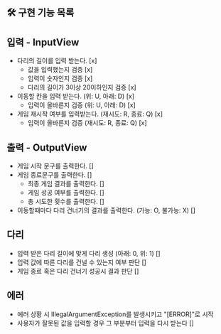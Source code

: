 ## 🛠 구현 기능 목록

## 입력 - InputView
- 다리의 길이를 입력 받는다. [x]
  - 값을 입력했는지 검증 [x]
  - 입력이 숫자인지 검증 [x]
  - 다리의 길이가 3이상 20이하인지 검증 [x]
- 이동할 칸을 입력 받는다. (위: U, 아래: D) [x]
  - 입력이 올바른지 검증 (위: U, 아래: D) [x]
- 게임 재시작 여부를 입력받는다. (재시도: R, 종료: Q) [x]
  - 입력이 올바른지 검증 (재시도: R, 종료: Q) [x]

## 출력 - OutputView
- 게임 시작 문구를 출력한다. []
- 게임 종료문구를 출력한다. []
  - 최종 게임 결과를 출력한다. []
  - 게임 성공 여부를 출력한다. []
  - 총 시도한 횟수를 출력한다. []
- 이동할때마다 다리 건너기의 결과를 출력한다. (가능: O, 불가능: X) []

## 다리
- 입력 받은 다리 길이에 맞게 다리 생성 (아래: 0, 위: 1) []
- 입력 값에 따른 다리를 건널 수 있는지 여부 판단 []
- 게임 종료 혹은 다리 건너기 성공시 결과 판단 []

## 에러
- 에러 상황 시 IllegalArgumentException를 발생시키고 "[ERROR]"로 시작
- 사용자가 잘못된 값을 입력할 경우 그 부분부터 입력을 다시 받는다 []